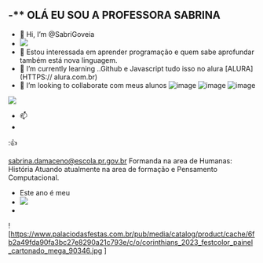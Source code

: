 -** OLÁ EU SOU A PROFESSORA SABRINA 
- 
-   👋 Hi, I’m @SabriGoveia
-   ![](https://pixabay.com/pt/gifs/cora%C3%A7%C3%A3o-rom%C3%A2ntico-girando-3135/)
- 👀 Estou interessada em aprender programação e quem sabe aprofundar também está nova linguagem.
- 🌱 I’m currently learning ..Github e Javascript tudo isso no alura [ALURA] (HTTPS:// alura.com.br)
- 💞️ I’m looking to collaborate  com meus alunos 
![image](https://user-images.githubusercontent.com/104602313/176919247-88865086-edac-4e81-964d-8c88fb637eb7.png)
![image](https://user-images.githubusercontent.com/104602313/176919346-75207059-52e8-40ce-9b54-27258fe2979a.png)
![image](https://user-images.githubusercontent.com/104602313/176919568-c311156f-302e-4573-869c-f9a0c6f08b35.png)

![](https://www.palaciodasfestas.com.br/pub/media/catalog/product/cache/6fb2a49fda90fa3bc27e8290a21c793e/c/o/corinthians_2023_festcolor_painel_cartonado_mega_90346.jpg)
- 📫 
- 
:👍
<!---
SabriGoveia/SabriGoveia is a ✨ special ✨ repository because its `README.md` (this file) appears on your GitHub profile.
You can click the Preview link to take a look at your changes.
--->
sabrina.damaceno@escola.pr.gov.br
Formanda na area de Humanas: História
Atuando atualmente na area de formação e Pensamento Computacional.
- Este ano é meu
- ![](https://naescola.codeiot.org.br/wp-content/uploads/2021/02/scratch.jpg)
- 

![https://www.palaciodasfestas.com.br/pub/media/catalog/product/cache/6fb2a49fda90fa3bc27e8290a21c793e/c/o/corinthians_2023_festcolor_painel_cartonado_mega_90346.jpg ]


